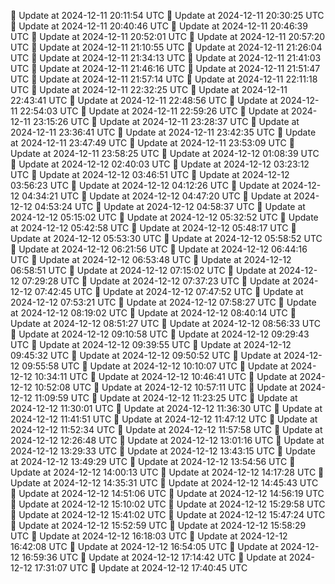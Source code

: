 🔄 Update at 2024-12-11 20:11:54 UTC
🔄 Update at 2024-12-11 20:30:25 UTC
🔄 Update at 2024-12-11 20:40:46 UTC
🔄 Update at 2024-12-11 20:46:39 UTC
🔄 Update at 2024-12-11 20:52:01 UTC
🔄 Update at 2024-12-11 20:57:20 UTC
🔄 Update at 2024-12-11 21:10:55 UTC
🔄 Update at 2024-12-11 21:26:04 UTC
🔄 Update at 2024-12-11 21:34:13 UTC
🔄 Update at 2024-12-11 21:41:03 UTC
🔄 Update at 2024-12-11 21:46:16 UTC
🔄 Update at 2024-12-11 21:51:47 UTC
🔄 Update at 2024-12-11 21:57:14 UTC
🔄 Update at 2024-12-11 22:11:18 UTC
🔄 Update at 2024-12-11 22:32:25 UTC
🔄 Update at 2024-12-11 22:43:41 UTC
🔄 Update at 2024-12-11 22:48:56 UTC
🔄 Update at 2024-12-11 22:54:03 UTC
🔄 Update at 2024-12-11 22:59:26 UTC
🔄 Update at 2024-12-11 23:15:26 UTC
🔄 Update at 2024-12-11 23:28:37 UTC
🔄 Update at 2024-12-11 23:36:41 UTC
🔄 Update at 2024-12-11 23:42:35 UTC
🔄 Update at 2024-12-11 23:47:49 UTC
🔄 Update at 2024-12-11 23:53:09 UTC
🔄 Update at 2024-12-11 23:58:25 UTC
🔄 Update at 2024-12-12 01:08:39 UTC
🔄 Update at 2024-12-12 02:40:03 UTC
🔄 Update at 2024-12-12 03:23:12 UTC
🔄 Update at 2024-12-12 03:46:51 UTC
🔄 Update at 2024-12-12 03:56:23 UTC
🔄 Update at 2024-12-12 04:12:26 UTC
🔄 Update at 2024-12-12 04:34:21 UTC
🔄 Update at 2024-12-12 04:47:20 UTC
🔄 Update at 2024-12-12 04:53:24 UTC
🔄 Update at 2024-12-12 04:58:37 UTC
🔄 Update at 2024-12-12 05:15:02 UTC
🔄 Update at 2024-12-12 05:32:52 UTC
🔄 Update at 2024-12-12 05:42:58 UTC
🔄 Update at 2024-12-12 05:48:17 UTC
🔄 Update at 2024-12-12 05:53:30 UTC
🔄 Update at 2024-12-12 05:58:52 UTC
🔄 Update at 2024-12-12 06:21:56 UTC
🔄 Update at 2024-12-12 06:44:16 UTC
🔄 Update at 2024-12-12 06:53:48 UTC
🔄 Update at 2024-12-12 06:58:51 UTC
🔄 Update at 2024-12-12 07:15:02 UTC
🔄 Update at 2024-12-12 07:29:28 UTC
🔄 Update at 2024-12-12 07:37:23 UTC
🔄 Update at 2024-12-12 07:42:45 UTC
🔄 Update at 2024-12-12 07:47:52 UTC
🔄 Update at 2024-12-12 07:53:21 UTC
🔄 Update at 2024-12-12 07:58:27 UTC
🔄 Update at 2024-12-12 08:19:02 UTC
🔄 Update at 2024-12-12 08:40:14 UTC
🔄 Update at 2024-12-12 08:51:27 UTC
🔄 Update at 2024-12-12 08:56:33 UTC
🔄 Update at 2024-12-12 09:10:58 UTC
🔄 Update at 2024-12-12 09:29:43 UTC
🔄 Update at 2024-12-12 09:39:55 UTC
🔄 Update at 2024-12-12 09:45:32 UTC
🔄 Update at 2024-12-12 09:50:52 UTC
🔄 Update at 2024-12-12 09:55:58 UTC
🔄 Update at 2024-12-12 10:10:07 UTC
🔄 Update at 2024-12-12 10:34:11 UTC
🔄 Update at 2024-12-12 10:46:41 UTC
🔄 Update at 2024-12-12 10:52:08 UTC
🔄 Update at 2024-12-12 10:57:11 UTC
🔄 Update at 2024-12-12 11:09:59 UTC
🔄 Update at 2024-12-12 11:23:25 UTC
🔄 Update at 2024-12-12 11:30:01 UTC
🔄 Update at 2024-12-12 11:36:30 UTC
🔄 Update at 2024-12-12 11:41:51 UTC
🔄 Update at 2024-12-12 11:47:12 UTC
🔄 Update at 2024-12-12 11:52:34 UTC
🔄 Update at 2024-12-12 11:57:58 UTC
🔄 Update at 2024-12-12 12:26:48 UTC
🔄 Update at 2024-12-12 13:01:16 UTC
🔄 Update at 2024-12-12 13:29:33 UTC
🔄 Update at 2024-12-12 13:43:15 UTC
🔄 Update at 2024-12-12 13:49:29 UTC
🔄 Update at 2024-12-12 13:54:56 UTC
🔄 Update at 2024-12-12 14:00:13 UTC
🔄 Update at 2024-12-12 14:17:28 UTC
🔄 Update at 2024-12-12 14:35:31 UTC
🔄 Update at 2024-12-12 14:45:43 UTC
🔄 Update at 2024-12-12 14:51:06 UTC
🔄 Update at 2024-12-12 14:56:19 UTC
🔄 Update at 2024-12-12 15:10:02 UTC
🔄 Update at 2024-12-12 15:29:58 UTC
🔄 Update at 2024-12-12 15:41:02 UTC
🔄 Update at 2024-12-12 15:47:24 UTC
🔄 Update at 2024-12-12 15:52:59 UTC
🔄 Update at 2024-12-12 15:58:29 UTC
🔄 Update at 2024-12-12 16:18:03 UTC
🔄 Update at 2024-12-12 16:42:08 UTC
🔄 Update at 2024-12-12 16:54:05 UTC
🔄 Update at 2024-12-12 16:59:36 UTC
🔄 Update at 2024-12-12 17:14:42 UTC
🔄 Update at 2024-12-12 17:31:07 UTC
🔄 Update at 2024-12-12 17:40:45 UTC
